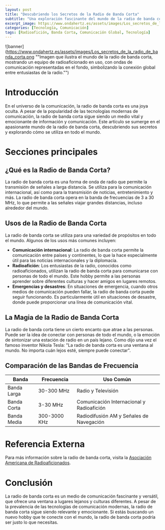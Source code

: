 ```yaml
---
layout: post
title: "Descubriendo los Secretos de la Radio de Banda Corta"
subtitle: "Una exploración fascinante del mundo de la radio de banda corta y su uso global único"
excerpt_image: https://www.ondahertz.es/assets/images/Los_secretos_de_la_radio_de_banda_corta.png
categories: [Tecnología, Comunicación]
tags: [Radioafición, Banda Corta, Comunicación Global, Tecnología]
---
```


![banner](https://www.ondahertz.es/assets/images/Los_secretos_de_la_radio_de_banda_corta.png ""Imagen que ilustra el mundo de la radio de banda corta, mostrando un equipo de radioaficionado en uso, con ondas de comunicación representadas en el fondo, simbolizando la conexión global entre entusiastas de la radio."")

# Introducción

En el universo de la comunicación, la radio de banda corta es una joya oculta. A pesar de la popularidad de las tecnologías modernas de comunicación, la radio de banda corta sigue siendo un medio vital y emocionante de información y comunicación. Este artículo se sumerge en el apasionante mundo de la radio de banda corta, descubriendo sus secretos y explorando cómo se utiliza en todo el mundo.

# Secciones principales

## ¿Qué es la Radio de Banda Corta?

La radio de banda corta es una forma de onda de radio que permite la transmisión de señales a larga distancia. Se utiliza para la comunicación internacional, así como para la transmisión de noticias, entretenimiento y más. La radio de banda corta opera en la banda de frecuencias de 3 a 30 MHz, lo que permite a las señales viajar grandes distancias, incluso alrededor del mundo.

## Usos de la Radio de Banda Corta

La radio de banda corta se utiliza para una variedad de propósitos en todo el mundo. Algunos de los usos más comunes incluyen:

- **Comunicación internacional**: La radio de banda corta permite la comunicación entre países y continentes, lo que la hace especialmente útil para las noticias internacionales y la diplomacia.
- **Radioafición**: Los entusiastas de la radio, conocidos como radioaficionados, utilizan la radio de banda corta para comunicarse con personas de todo el mundo. Este hobby permite a las personas aprender sobre diferentes culturas y hacer amigos en lugares remotos.
- **Emergencias y desastres**: En situaciones de emergencia, cuando otros medios de comunicación pueden fallar, la radio de banda corta puede seguir funcionando. Es particularmente útil en situaciones de desastre, donde puede proporcionar una línea de comunicación vital.

## La Magia de la Radio de Banda Corta

La radio de banda corta tiene un cierto encanto que atrae a las personas. Puede ser la idea de conectar con personas de todo el mundo, o la emoción de sintonizar una estación de radio en un país lejano. Como dijo una vez el famoso inventor Nikola Tesla: "La radio de banda corta es una ventana al mundo. No importa cuán lejos esté, siempre puede conectar".

## Comparación de las Bandas de Frecuencia

| Banda | Frecuencia | Uso Común |
|-------|------------|-----------|
| Banda Larga | 30-300 MHz | Radio y Televisión |
| Banda Corta | 3-30 MHz | Comunicación Internacional y Radioafición |
| Banda Media | 300-3000 KHz | Radiodifusión AM y Señales de Navegación |

# Referencia Externa

Para más información sobre la radio de banda corta, visita la [Asociación Americana de Radioaficionados](https://www.arrl.org/shortwave-radio).

# Conclusión

La radio de banda corta es un medio de comunicación fascinante y versátil, que ofrece una ventana a lugares lejanos y culturas diferentes. A pesar de la prevalencia de las tecnologías de comunicación modernas, la radio de banda corta sigue siendo relevante y emocionante. Si estás buscando un nuevo hobby que te conecte con el mundo, la radio de banda corta podría ser justo lo que necesitas.